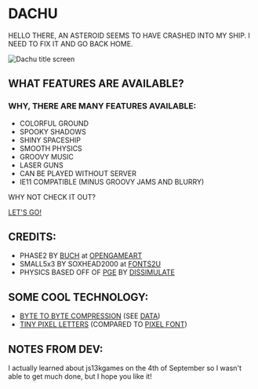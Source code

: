 # DACHU
HELLO THERE, AN ASTEROID SEEMS TO HAVE CRASHED INTO MY SHIP. I NEED TO FIX IT AND GO BACK HOME.

![Dachu title screen](https://i.imgur.com/WXsJ8Nz.png)

## WHAT FEATURES ARE AVAILABLE?
### WHY, THERE ARE MANY FEATURES AVAILABLE:
* COLORFUL GROUND
* SPOOKY SHADOWS
* SHINY SPACESHIP
* SMOOTH PHYSICS
* GROOVY MUSIC
* LASER GUNS
* CAN BE PLAYED WITHOUT SERVER
* IE11 COMPATIBLE (MINUS GROOVY JAMS AND BLURRY)

WHY NOT CHECK IT OUT?

[LET'S GO!](https://nesrak1.github.io/dachu/index.html)

## CREDITS:
* PHASE2 BY [BUCH](https://opengameart.org/users/buch) at [OPENGAMEART](https://opengameart.org/content/platformer-tiles-4)
* SMALL5x3 BY SOXHEAD2000 at [FONTS2U](https://fonts2u.com/small-5x3-regular.font)
* PHYSICS BASED OFF OF [PGE](https://codepen.io/dissimulate/pen/CqIxk?editors=0010) BY [DISSIMULATE](https://codepen.io/dissimulate)

## SOME COOL TECHNOLOGY:
* [BYTE TO BYTE COMPRESSION](https://github.com/nesrak1/dachu/blob/master/dachu_executable.js#L137) (SEE [DATA](https://github.com/nesrak1/dachu/blob/master/dachu_data.js))
* [TINY PIXEL LETTERS](https://github.com/nesrak1/dachu/blob/master/dachu_bg.js#L94) (COMPARED TO [PIXEL FONT](https://github.com/PaulBGD/PixelFont))

## NOTES FROM DEV:
I actually learned about js13kgames on the 4th of September so I wasn't able to get much done, but I hope you like it!